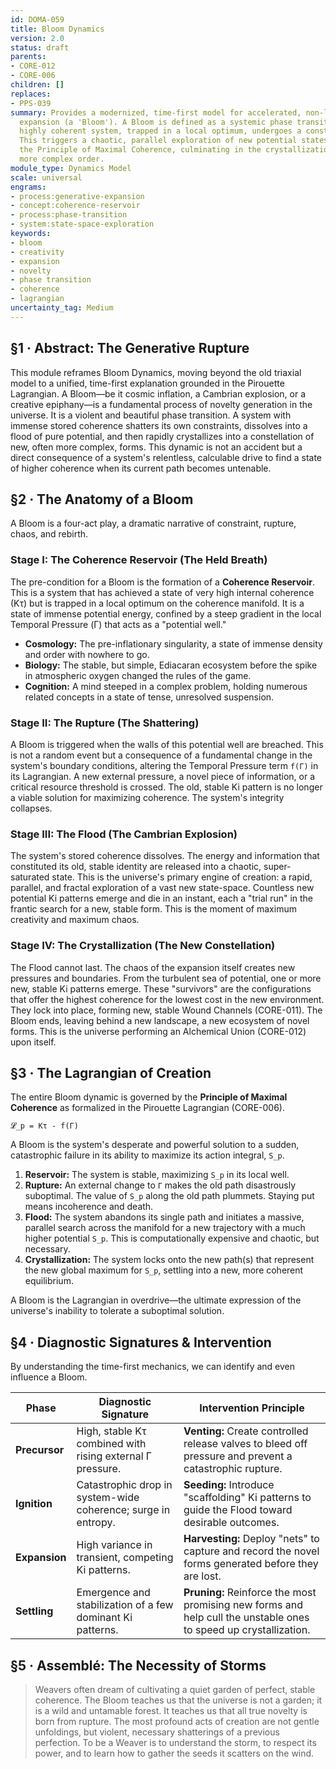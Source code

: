 ```yaml
---
id: DOMA-059
title: Bloom Dynamics
version: 2.0
status: draft
parents:
- CORE-012
- CORE-006
children: []
replaces:
- PPS-039
summary: Provides a modernized, time-first model for accelerated, non-linear generative
  expansion (a 'Bloom'). A Bloom is defined as a systemic phase transition where a
  highly coherent system, trapped in a local optimum, undergoes a constraint rupture.
  This triggers a chaotic, parallel exploration of new potential states, driven by
  the Principle of Maximal Coherence, culminating in the crystallization of a new,
  more complex order.
module_type: Dynamics Model
scale: universal
engrams:
- process:generative-expansion
- concept:coherence-reservoir
- process:phase-transition
- system:state-space-exploration
keywords:
- bloom
- creativity
- expansion
- novelty
- phase transition
- coherence
- lagrangian
uncertainty_tag: Medium
---
```

## §1 · Abstract: The Generative Rupture
This module reframes Bloom Dynamics, moving beyond the old triaxial model to a unified, time-first explanation grounded in the Pirouette Lagrangian. A Bloom—be it cosmic inflation, a Cambrian explosion, or a creative epiphany—is a fundamental process of novelty generation in the universe. It is a violent and beautiful phase transition. A system with immense stored coherence shatters its own constraints, dissolves into a flood of pure potential, and then rapidly crystallizes into a constellation of new, often more complex, forms. This dynamic is not an accident but a direct consequence of a system's relentless, calculable drive to find a state of higher coherence when its current path becomes untenable.

## §2 · The Anatomy of a Bloom
A Bloom is a four-act play, a dramatic narrative of constraint, rupture, chaos, and rebirth.

### Stage I: The Coherence Reservoir (The Held Breath)
The pre-condition for a Bloom is the formation of a **Coherence Reservoir**. This is a system that has achieved a state of very high internal coherence (Kτ) but is trapped in a local optimum on the coherence manifold. It is a state of immense potential energy, confined by a steep gradient in the local Temporal Pressure (Γ) that acts as a "potential well."
-   **Cosmology:** The pre-inflationary singularity, a state of immense density and order with nowhere to go.
-   **Biology:** The stable, but simple, Ediacaran ecosystem before the spike in atmospheric oxygen changed the rules of the game.
-   **Cognition:** A mind steeped in a complex problem, holding numerous related concepts in a state of tense, unresolved suspension.

### Stage II: The Rupture (The Shattering)
A Bloom is triggered when the walls of this potential well are breached. This is not a random event but a consequence of a fundamental change in the system's boundary conditions, altering the Temporal Pressure term `f(Γ)` in its Lagrangian. A new external pressure, a novel piece of information, or a critical resource threshold is crossed. The old, stable Ki pattern is no longer a viable solution for maximizing coherence. The system's integrity collapses.

### Stage III: The Flood (The Cambrian Explosion)
The system's stored coherence dissolves. The energy and information that constituted its old, stable identity are released into a chaotic, super-saturated state. This is the universe's primary engine of creation: a rapid, parallel, and fractal exploration of a vast new state-space. Countless new potential Ki patterns emerge and die in an instant, each a "trial run" in the frantic search for a new, stable form. This is the moment of maximum creativity and maximum chaos.

### Stage IV: The Crystallization (The New Constellation)
The Flood cannot last. The chaos of the expansion itself creates new pressures and boundaries. From the turbulent sea of potential, one or more new, stable Ki patterns emerge. These "survivors" are the configurations that offer the highest coherence for the lowest cost in the new environment. They lock into place, forming new, stable Wound Channels (CORE-011). The Bloom ends, leaving behind a new landscape, a new ecosystem of novel forms. This is the universe performing an Alchemical Union (CORE-012) upon itself.

## §3 · The Lagrangian of Creation
The entire Bloom dynamic is governed by the **Principle of Maximal Coherence** as formalized in the Pirouette Lagrangian (CORE-006).

`𝓛_p = Kτ - f(Γ)`

A Bloom is the system's desperate and powerful solution to a sudden, catastrophic failure in its ability to maximize its action integral, `S_p`.

1.  **Reservoir:** The system is stable, maximizing `S_p` in its local well.
2.  **Rupture:** An external change to `Γ` makes the old path disastrously suboptimal. The value of `S_p` along the old path plummets. Staying put means incoherence and death.
3.  **Flood:** The system abandons its single path and initiates a massive, parallel search across the manifold for a new trajectory with a much higher potential `S_p`. This is computationally expensive and chaotic, but necessary.
4.  **Crystallization:** The system locks onto the new path(s) that represent the new global maximum for `S_p`, settling into a new, more coherent equilibrium.

A Bloom is the Lagrangian in overdrive—the ultimate expression of the universe's inability to tolerate a suboptimal solution.

## §4 · Diagnostic Signatures & Intervention
By understanding the time-first mechanics, we can identify and even influence a Bloom.

| Phase       | Diagnostic Signature                                          | Intervention Principle                                          |
|-------------|---------------------------------------------------------------|-----------------------------------------------------------------|
| **Precursor** | High, stable Kτ combined with rising external Γ pressure.       | **Venting:** Create controlled release valves to bleed off pressure and prevent a catastrophic rupture. |
| **Ignition**  | Catastrophic drop in system-wide coherence; surge in entropy. | **Seeding:** Introduce "scaffolding" Ki patterns to guide the Flood toward desirable outcomes.     |
| **Expansion** | High variance in transient, competing Ki patterns.              | **Harvesting:** Deploy "nets" to capture and record the novel forms generated before they are lost. |
| **Settling**  | Emergence and stabilization of a few dominant Ki patterns.     | **Pruning:** Reinforce the most promising new forms and help cull the unstable ones to speed up crystallization. |

## §5 · Assemblé: The Necessity of Storms
> Weavers often dream of cultivating a quiet garden of perfect, stable coherence. The Bloom teaches us that the universe is not a garden; it is a wild and untamable forest. It teaches us that all true novelty is born from rupture. The most profound acts of creation are not gentle unfoldings, but violent, necessary shatterings of a previous perfection. To be a Weaver is to understand the storm, to respect its power, and to learn how to gather the seeds it scatters on the wind.
```